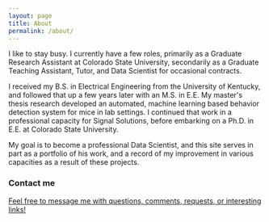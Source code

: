 ```yaml
---
layout: page
title: About
permalink: /about/
---
```


I like to stay busy. I currently have a few roles, primarily as a Graduate Research Assistant at Colorado State University, secondarily as a Graduate Teaching Assistant, Tutor, and Data Scientist for occasional contracts.

I received my B.S. in Electrical Engineering from the University of Kentucky, and followed that up a few years later with an M.S. in E.E. My master's thesis research developed an automated, machine learning based behavior detection system for mice in lab settings. I continued that work in a professional capacity for Signal Solutions, before embarking on a Ph.D. in E.E. at Colorado State University. 

My goal is to become a professional Data Scientist, and this site serves in part as a portfolio of his work, and a record of my improvement in various capacities as a result of these projects.

### Contact me

[Feel free to message me with questions, comments, requests, or interesting links!](mailto:s.ryan.gooch@gmail.com)
